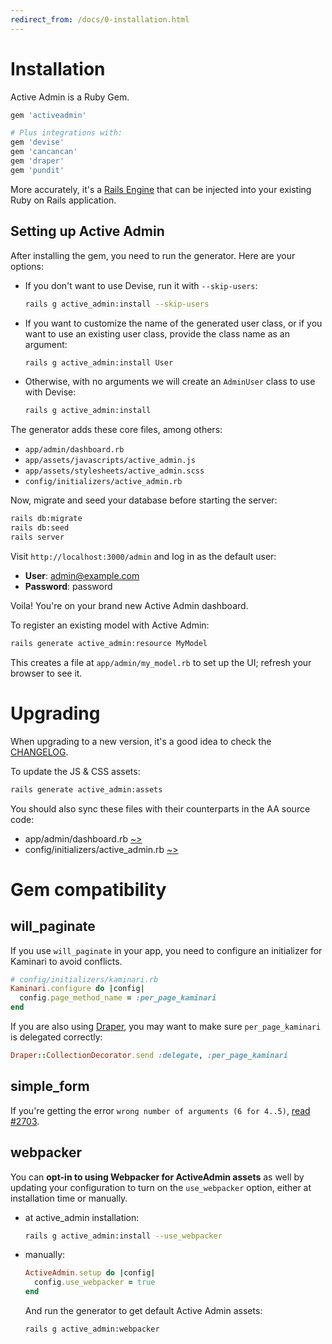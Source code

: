 ```yaml
---
redirect_from: /docs/0-installation.html
---
```


# Installation

Active Admin is a Ruby Gem.

```ruby
gem 'activeadmin'

# Plus integrations with:
gem 'devise'
gem 'cancancan'
gem 'draper'
gem 'pundit'
```

More accurately, it's a [Rails Engine](https://guides.rubyonrails.org/engines.html)
that can be injected into your existing Ruby on Rails application.

## Setting up Active Admin

After installing the gem, you need to run the generator. Here are your options:

* If you don't want to use Devise, run it with `--skip-users`:

  ```sh
  rails g active_admin:install --skip-users
  ```

* If you want to customize the name of the generated user class, or if you want to use an existing user class, provide the class name as an argument:

  ```sh
  rails g active_admin:install User
  ```

* Otherwise, with no arguments we will create an `AdminUser` class to use with Devise:

  ```sh
  rails g active_admin:install
  ```

The generator adds these core files, among others:

* `app/admin/dashboard.rb`
* `app/assets/javascripts/active_admin.js`
* `app/assets/stylesheets/active_admin.scss`
* `config/initializers/active_admin.rb`

Now, migrate and seed your database before starting the server:

```sh
rails db:migrate
rails db:seed
rails server
```

Visit `http://localhost:3000/admin` and log in as the default user:

* __User__: admin@example.com
* __Password__: password

Voila! You're on your brand new Active Admin dashboard.

To register an existing model with Active Admin:

```sh
rails generate active_admin:resource MyModel
```

This creates a file at `app/admin/my_model.rb` to set up the UI; refresh your
browser to see it.

# Upgrading

When upgrading to a new version, it's a good idea to check the [CHANGELOG].

To update the JS & CSS assets:

```sh
rails generate active_admin:assets
```

You should also sync these files with their counterparts in the AA source code:

* app/admin/dashboard.rb [~>][dashboard.rb]
* config/initializers/active_admin.rb [~>][active_admin.rb]

# Gem compatibility

## will_paginate

If you use `will_paginate` in your app, you need to configure an initializer for
Kaminari to avoid conflicts.

```ruby
# config/initializers/kaminari.rb
Kaminari.configure do |config|
  config.page_method_name = :per_page_kaminari
end
```

If you are also using [Draper](https://github.com/drapergem/draper), you may
want to make sure `per_page_kaminari` is delegated correctly:

```ruby
Draper::CollectionDecorator.send :delegate, :per_page_kaminari
```

## simple_form

If you're getting the error `wrong number of arguments (6 for 4..5)`, [read #2703].

## webpacker

You can **opt-in to using Webpacker for ActiveAdmin assets** as well by updating your configuration to turn on the `use_webpacker` option, either at installation time or manually.

* at active_admin installation:

  ```sh
  rails g active_admin:install --use_webpacker
  ```

* manually:

  ```ruby
  ActiveAdmin.setup do |config|
    config.use_webpacker = true
  end
  ```

  And run the generator to get default Active Admin assets:

  ```sh
  rails g active_admin:webpacker
  ```

[CHANGELOG]: https://github.com/activeadmin/activeadmin/blob/master/CHANGELOG.md
[dashboard.rb]: https://github.com/activeadmin/activeadmin/blob/master/lib/generators/active_admin/install/templates/dashboard.rb
[active_admin.rb]: https://github.com/activeadmin/activeadmin/blob/master/lib/generators/active_admin/install/templates/active_admin.rb.erb
[read #2703]: https://github.com/activeadmin/activeadmin/issues/2703#issuecomment-38140864
